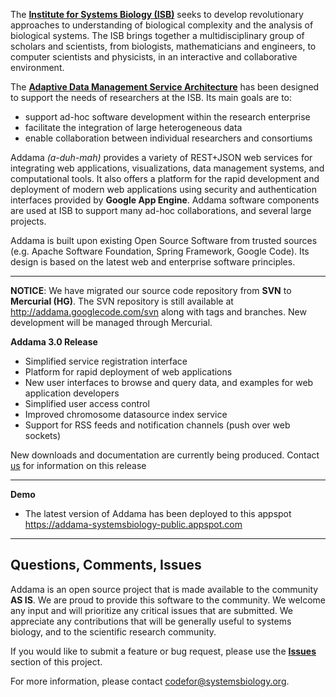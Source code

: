 The **[Institute for Systems Biology (ISB)](http://www.systemsbiology.org)** seeks to develop revolutionary approaches to understanding of biological complexity and the analysis of biological systems. The ISB brings together a multidisciplinary group of scholars and scientists, from biologists, mathematicians and engineers, to computer scientists and physicists, in an interactive and collaborative environment.

The **[Adaptive Data Management Service Architecture](http://www.addama.org)** has been designed to support the needs of researchers at the ISB.  Its main goals are to:
  * support ad-hoc software development within the research enterprise
  * facilitate the integration of large heterogeneous data
  * enable collaboration between individual researchers and consortiums

Addama _(a-duh-mah)_ provides a variety of REST+JSON web services for integrating web applications, visualizations, data management systems, and computational tools.  It also offers a platform for the rapid development and deployment of modern web applications using security and authentication interfaces provided by **Google App Engine**.  Addama software components are used at ISB to support many ad-hoc collaborations, and several large projects.

Addama is built upon existing Open Source Software from trusted sources (e.g. Apache Software Foundation, Spring Framework, Google Code).  Its design is based on the latest web and enterprise software principles.




---


**NOTICE**:  We have migrated our source code repository from **SVN** to **Mercurial (HG)**.  The SVN repository is still available at http://addama.googlecode.com/svn along with tags and branches.  New development will be managed through Mercurial.

**Addama 3.0 Release**
  * Simplified service registration interface
  * Platform for rapid deployment of web applications
  * New user interfaces to browse and query data, and examples for web application developers
  * Simplified user access control
  * Improved chromosome datasource index service
  * Support for RSS feeds and notification channels (push over web sockets)

New downloads and documentation are currently being produced.  Contact [us](mailto:codefor@systemsbiology.org) for information on this release


---


**Demo**
  * The latest version of Addama has been deployed to this appspot https://addama-systemsbiology-public.appspot.com


---


## Questions, Comments, Issues ##
Addama is an open source project that is made available to the community **AS IS**.  We are proud to provide this software to the community.  We welcome any input and will prioritize any critical issues that are submitted.  We appreciate any contributions that will be generally useful to systems biology, and to the scientific research community.

If you would like to submit a feature or bug request, please use the **[Issues](http://code.google.com/p/addama/issues/list)** section of this project.

For more information, please contact [codefor@systemsbiology.org](mailto:codefor@systemsbiology.org).